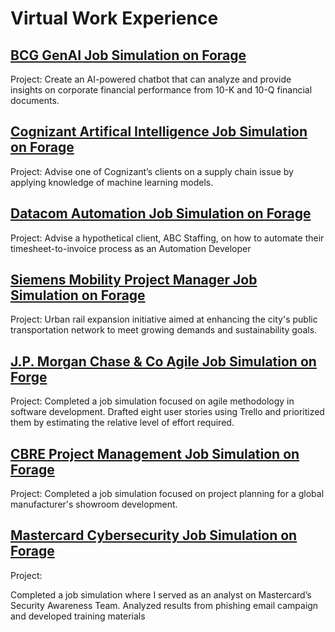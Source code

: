 # Virtual Work Experience

## [BCG GenAI Job Simulation on Forage](https://github.com/Sarah269/bug-free-eureka/tree/main/BCG%20GenAI)

Project: 
Create an AI-powered chatbot that can analyze and provide insights on corporate financial performance from 10-K and 10-Q financial documents.

## [Cognizant Artifical Intelligence Job Simulation on Forage](https://gicomthub./Sarah269/bug-free-eureka/tree/main/CognizantAI)

Project:
Advise one of Cognizant’s clients on a supply chain issue by applying knowledge of machine learning models.

## [Datacom Automation Job Simulation on Forage](https://github.com/Sarah269/bug-free-eureka/tree/main/DatacomAutomation)

Project:
Advise a hypothetical client, ABC Staffing, on how to automate their timesheet-to-invoice process as an Automation Developer

## [Siemens Mobility Project Manager Job Simulation on Forage](https://github.com/Sarah269/bug-free-eureka/tree/main/Siemens)

Project:
Urban rail expansion initiative aimed at enhancing the city's public transportation network to meet growing demands and sustainability goals.

## [J.P. Morgan Chase & Co Agile Job Simulation on Forge](https://github.com/Sarah269/bug-free-eureka/tree/main/JPMC%20Agile)

Project: 
Completed a job simulation focused on agile methodology in software development. Drafted eight user stories using Trello and prioritized them by estimating the relative level of effort required.

## [CBRE Project Management Job Simulation on Forage](https://github.com/Sarah269/bug-free-eureka/tree/main/CBRE%20Project%20Mgmt)

Project:
Completed a job simulation focused on project planning for a global manufacturer's showroom development.

## [Mastercard Cybersecurity Job Simulation on Forage]()

Project:

Completed a job simulation where I served as an analyst on Mastercard’s Security Awareness Team. Analyzed results from phishing email campaign and developed training materials

